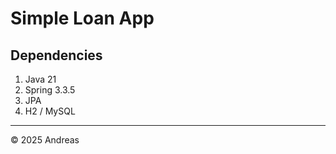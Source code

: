 # Simple Loan App

## Dependencies
1. Java 21
2. Spring 3.3.5
3. JPA
4. H2 / MySQL

---
&copy; 2025 Andreas
